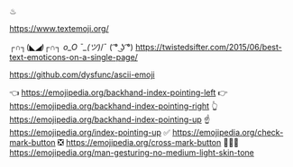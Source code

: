 ♨

https://www.textemoji.org/

┌∩┐(◣_◢)┌∩┐
o_O
¯\_(ツ)_/¯
( ͡° ͜ʖ ͡°)
https://twistedsifter.com/2015/06/best-text-emoticons-on-a-single-page/

https://github.com/dysfunc/ascii-emoji

👈 https://emojipedia.org/backhand-index-pointing-left
👉 https://emojipedia.org/backhand-index-pointing-right
👆 https://emojipedia.org/backhand-index-pointing-up
☝️ https://emojipedia.org/index-pointing-up
✅ https://emojipedia.org/check-mark-button
❎ https://emojipedia.org/cross-mark-button
🙅🏼‍♂️ https://emojipedia.org/man-gesturing-no-medium-light-skin-tone